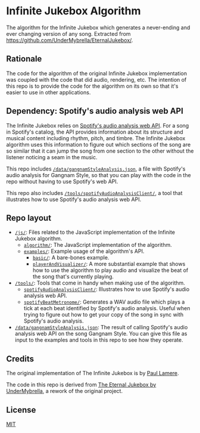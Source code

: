# Infinite Jukebox Algorithm

The algorithm for the Infinite Jukebox which generates a never-ending and ever changing version of any song. Extracted from https://github.com/UnderMybrella/EternalJukebox/.

## Rationale
The code for the algorithm of the original Infinite Jukebox implementation was coupled with the code that did audio, rendering, etc. The intention of this repo is to provide the code for the algorithm on its own so that it's easier to use in other applications.

## Dependency: Spotify's audio analysis web API
The Infinite Jukebox relies on [Spotify's audio analysis web API](https://developer.spotify.com/documentation/web-api/reference/get-audio-analysis). For a song in Spotify's catalog, the API provides information about its structure and musical content including rhythm, pitch, and timbre. The Infinite Jukebox algorithm uses this information to figure out which sections of the song are so similar that it can jump the song from one section to the other without the listener noticing a seam in the music.

This repo includes [`/data/gangnamStyleAnalysis.json`](./data/gangnamStyleAnalysis.json), a file with Spotify's audio analysis for Gangnam Style, so that you can play with the code in the repo without having to use Spotify's web API.

This repo also includes [`/tools/spotifyAudioAnalysisClient/`](./tools/spotifyAudioAnalysisClient/), a tool that illustrates how to use Spotify's audio analysis web API.

## Repo layout
- [`/js/`](./js/): Files related to the JavaScript implementation of the Infinite Jukebox algorithm.
  - [`algorithm/`](./js/algorithm/): The JavaScript implementation of the algorithm.
  - [`examples/`](./js/examples/): Example usage of the algorithm's API.
    - [`basic/`](./js/examples/basic/): A bare-bones example.
    - [`playerAndVisualizer/`](./js/examples/playerAndVisualizer/): A more substantial example that shows how to use the algorithm to play audio and visualize the beat of the song that's currently playing.
- [`/tools/`](./tools/): Tools that come in handy when making use of the algorithm.
  - [`spotifyAudioAnalysisClient/`](./tools/spotifyAudioAnalysisClient/): Illustrates how to use Spotify's audio analysis web API.
  - [`spotifyBeatMetronome/`](./tools/spotifyBeatMetronome/): Generates a WAV audio file which plays a tick at each beat identified by Spotify's audio analysis. Useful when trying to figure out how to get your copy of the song in sync with Spotify's audio analysis.
- [`/data/gangnamStyleAnalysis.json`](./data/gangnamStyleAnalysis.json): The result of calling Spotify's audio analysis web API on the song Gangnam Style. You can give this file as input to the examples and tools in this repo to see how they operate.

## Credits
The original implementation of The Infinite Jukebox is by [Paul Lamere](https://musicmachinery.com/2012/11/12/the-infinite-jukebox/).

The code in this repo is derived from [The Eternal Jukebox by UnderMybrella](https://github.com/UnderMybrella/EternalJukebox/), a rework of the original project.

## License
[MIT](./LICENSE)
